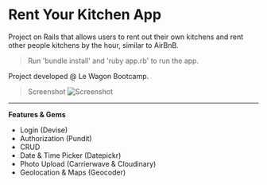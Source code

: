 # Rent Your Kitchen App

Project on Rails that allows users to rent out their own kitchens and rent other people kitchens by the hour, similar to AirBnB.

> Run 'bundle install' and 'ruby app.rb' to run the app.

Project developed @ Le Wagon Bootcamp.

> Screenshot
![Screenshot](lib/scrnshot.png)

-------------------------------------

**Features & Gems**
- Login (Devise)
- Authorization (Pundit)
- CRUD
- Date & Time Picker (Datepickr)
- Photo Upload (Carrierwave & Cloudinary)
- Geolocation & Maps (Geocoder)
